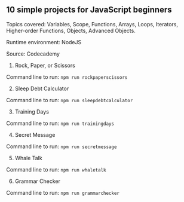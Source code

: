 ## 10 simple projects for JavaScript beginners

Topics covered: Variables, Scope, Functions, Arrays, Loops, Iterators, Higher-order Functions, Objects, Advanced Objects. 

Runtime environment: NodeJS

Source: Codecademy

1. Rock, Paper, or Scissors

Command line to run: `npm run rockpaperscissors`

2. Sleep Debt Calculator 

Command line to run: `npm run sleepdebtcalculator`

3. Training Days

Command line to run: `npm run trainingdays`

4. Secret Message

Command line to run: `npm run secretmessage`

5. Whale Talk

Command line to run: `npm run whaletalk`

6. Grammar Checker

Command line to run: `npm run grammarchecker`